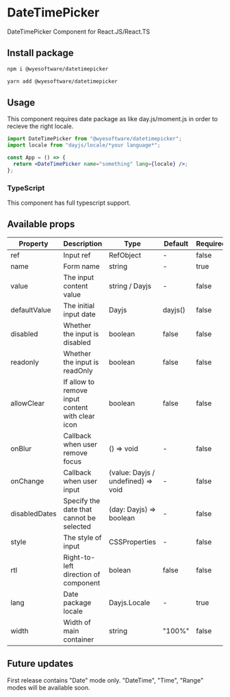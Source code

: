 # DateTimePicker

DateTimePicker Component for React.JS/React.TS

## Install package

```bash
npm i @wyesoftware/datetimepicker
```

```bash
yarn add @wyesoftware/datetimepicker
```

## Usage

This component requires date package as like day.js/moment.js in order to recieve the right locale.

```jsx
import DateTimePicker from "@wyesoftware/datetimepicker";
import locale from "dayjs/locale/*your language*";

const App = () => {
  return <DateTimePicker name="something" lang={locale} />;
};
```

### TypeScript

This component has full typescript support.

## Available props

| Property      | Description                                      | Type                               | Default | Required |
| ------------- | ------------------------------------------------ | ---------------------------------- | ------- | -------- |
| ref           | Input ref                                        | RefObject                          | -       | false    |
| name          | Form name                                        | string                             | -       | true     |
| value         | The input content value                          | string / Dayjs                     | -       | false    |
| defaultValue  | The initial input date                           | Dayjs                              | dayjs() | false    |
| disabled      | Whether the input is disabled                    | boolean                            | false   | false    |
| readonly      | Whether the input is readOnly                    | boolean                            | false   | false    |
| allowClear    | If allow to remove input content with clear icon | boolean                            | false   | false    |
| onBlur        | Callback when user remove focus                  | () => void                         | -       | false    |
| onChange      | Callback when user input                         | (value: Dayjs / undefined) => void | -       | false    |
| disabledDates | Specify the date that cannot be selected         | (day: Dayjs) => boolean            | -       | false    |
| style         | The style of input                               | CSSProperties                      | -       | false    |
| rtl           | Right-to-left direction of component             | bolean                             | false   | false    |
| lang          | Date package locale                              | Dayjs.Locale                       | -       | true     |
| width         | Width of main container                          | string                             | "100%"  | false    |

## Future updates

First release contains "Date" mode only. "DateTime", "Time", "Range" modes will be available soon.
